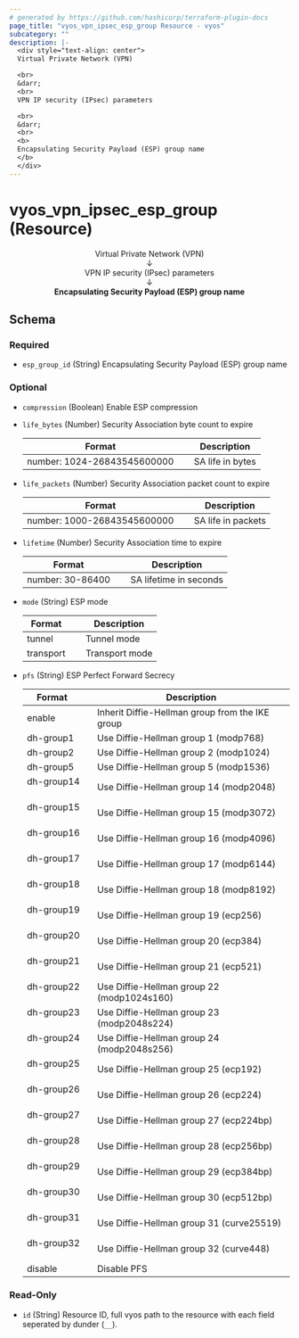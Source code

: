 ```yaml
---
# generated by https://github.com/hashicorp/terraform-plugin-docs
page_title: "vyos_vpn_ipsec_esp_group Resource - vyos"
subcategory: ""
description: |-
  <div style="text-align: center">
  Virtual Private Network (VPN)

  <br>
  &darr;
  <br>
  VPN IP security (IPsec) parameters

  <br>
  &darr;
  <br>
  <b>
  Encapsulating Security Payload (ESP) group name
  </b>
  </div>
---
```


# vyos_vpn_ipsec_esp_group (Resource)

<div style="text-align: center">
Virtual Private Network (VPN)

<br>
&darr;
<br>
VPN IP security (IPsec) parameters

<br>
&darr;
<br>
<b>
Encapsulating Security Payload (ESP) group name
</b>
</div>



<!-- schema generated by tfplugindocs -->
## Schema

### Required

- `esp_group_id` (String) Encapsulating Security Payload (ESP) group name

### Optional

- `compression` (Boolean) Enable ESP compression
- `life_bytes` (Number) Security Association byte count to expire

    |  Format &emsp; | Description  |
    |----------|---------------|
    |  number: 1024-26843545600000  &emsp; |  SA life in bytes  |
- `life_packets` (Number) Security Association packet count to expire

    |  Format &emsp; | Description  |
    |----------|---------------|
    |  number: 1000-26843545600000  &emsp; |  SA life in packets  |
- `lifetime` (Number) Security Association time to expire

    |  Format &emsp; | Description  |
    |----------|---------------|
    |  number: 30-86400  &emsp; |  SA lifetime in seconds  |
- `mode` (String) ESP mode

    |  Format &emsp; | Description  |
    |----------|---------------|
    |  tunnel  &emsp; |  Tunnel mode  |
    |  transport  &emsp; |  Transport mode  |
- `pfs` (String) ESP Perfect Forward Secrecy

    |  Format &emsp; | Description  |
    |----------|---------------|
    |  enable  &emsp; |  Inherit Diffie-Hellman group from the IKE group  |
    |  dh-group1  &emsp; |  Use Diffie-Hellman group 1 (modp768)  |
    |  dh-group2  &emsp; |  Use Diffie-Hellman group 2 (modp1024)  |
    |  dh-group5  &emsp; |  Use Diffie-Hellman group 5 (modp1536)  |
    |  dh-group14  &emsp; |  Use Diffie-Hellman group 14 (modp2048)  |
    |  dh-group15  &emsp; |  Use Diffie-Hellman group 15 (modp3072)  |
    |  dh-group16  &emsp; |  Use Diffie-Hellman group 16 (modp4096)  |
    |  dh-group17  &emsp; |  Use Diffie-Hellman group 17 (modp6144)  |
    |  dh-group18  &emsp; |  Use Diffie-Hellman group 18 (modp8192)  |
    |  dh-group19  &emsp; |  Use Diffie-Hellman group 19 (ecp256)  |
    |  dh-group20  &emsp; |  Use Diffie-Hellman group 20 (ecp384)  |
    |  dh-group21  &emsp; |  Use Diffie-Hellman group 21 (ecp521)  |
    |  dh-group22  &emsp; |  Use Diffie-Hellman group 22 (modp1024s160)  |
    |  dh-group23  &emsp; |  Use Diffie-Hellman group 23 (modp2048s224)  |
    |  dh-group24  &emsp; |  Use Diffie-Hellman group 24 (modp2048s256)  |
    |  dh-group25  &emsp; |  Use Diffie-Hellman group 25 (ecp192)  |
    |  dh-group26  &emsp; |  Use Diffie-Hellman group 26 (ecp224)  |
    |  dh-group27  &emsp; |  Use Diffie-Hellman group 27 (ecp224bp)  |
    |  dh-group28  &emsp; |  Use Diffie-Hellman group 28 (ecp256bp)  |
    |  dh-group29  &emsp; |  Use Diffie-Hellman group 29 (ecp384bp)  |
    |  dh-group30  &emsp; |  Use Diffie-Hellman group 30 (ecp512bp)  |
    |  dh-group31  &emsp; |  Use Diffie-Hellman group 31 (curve25519)  |
    |  dh-group32  &emsp; |  Use Diffie-Hellman group 32 (curve448)  |
    |  disable  &emsp; |  Disable PFS  |

### Read-Only

- `id` (String) Resource ID, full vyos path to the resource with each field seperated by dunder (`__`).
